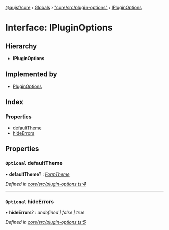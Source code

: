 [@aujsf/core](../README.md) › [Globals](../globals.md) › ["core/src/plugin-options"](../modules/_core_src_plugin_options_.md) › [IPluginOptions](_core_src_plugin_options_.ipluginoptions.md)

# Interface: IPluginOptions

## Hierarchy

* **IPluginOptions**

## Implemented by

* [PluginOptions](../classes/_core_src_plugin_options_.pluginoptions.md)

## Index

### Properties

* [defaultTheme](_core_src_plugin_options_.ipluginoptions.md#optional-defaulttheme)
* [hideErrors](_core_src_plugin_options_.ipluginoptions.md#optional-hideerrors)

## Properties

### `Optional` defaultTheme

• **defaultTheme**? : *[FormTheme](_core_src_models_form_template_.formtheme.md)*

*Defined in [core/src/plugin-options.ts:4](https://github.com/jbockle/au-jsonschema-form/blob/master/packages/core/src/plugin-options.ts#L4)*

___

### `Optional` hideErrors

• **hideErrors**? : *undefined | false | true*

*Defined in [core/src/plugin-options.ts:5](https://github.com/jbockle/au-jsonschema-form/blob/master/packages/core/src/plugin-options.ts#L5)*
